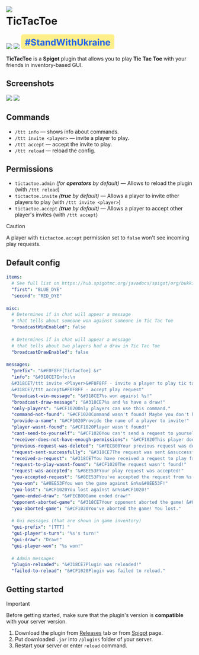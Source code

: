 <h1><img width=80 src="https://github.com/MrQuackDuck/TicTacToe/assets/61251075/144f1da0-3e0f-4e7d-ac27-cdb1f1539b7c" /> <div>TicTacToe</div></h1>

<p>
  <a href="https://www.java.com/"><img src="https://img.shields.io/badge/Java-gray" /></a>
  <a href="https://hub.spigotmc.org/javadocs/spigot/"><img src="https://img.shields.io/badge/SpigotAPI-orange" /></a>
  <a href="https://github.com/vshymanskyy/StandWithUkraine"><img src="https://raw.githubusercontent.com/vshymanskyy/StandWithUkraine/main/badges/StandWithUkraine.svg"></a>
</p>

 **TicTacToe** is a **Spigot** plugin that allows you to play **Tic Tac Toe** with your friends in inventory-based GUI.

## Screenshots
<img height=300 src="https://github.com/MrQuackDuck/TicTacToe/assets/61251075/52ae74ca-efe1-4391-83cf-abcaa8650e55" />
<img height=300 src="https://github.com/MrQuackDuck/TicTacToe/assets/61251075/1f503a64-0865-43cc-9fdf-6f6c44a5496b" />

## Commands
- `/ttt info` — shows info about commands.
- `/ttt invite <player>` — invite a player to play.
- `/ttt accept` — accept the invite to play.
- `/ttt reload` — reload the config.

## Permissions

- `tictactoe.admin` _(for **operators** by default)_ — Allows to reload the plugin (with `/ttt reload`)
- `tictactoe.invite` _(**true** by default)_ — Allows a player to invite other players to play (with `/ttt invite <player>`)
- `tictactoe.accept` _(**true** by default)_ — Allows a player to accept other player's invites (with `/ttt accept`)

> [!CAUTION]
> A player with `tictactoe.accept` permission set to `false` won't see incoming play requests.

## Default config
```yml
items:
  # See full list on https://hub.spigotmc.org/javadocs/spigot/org/bukkit/Material.html
  "first": "BLUE_DYE"
  "second": "RED_DYE"

misc:
  # Determines if in chat will appear a message
  # that tells about someone won against someone in Tic Tac Toe
  "broadcastWinEnabled": false

  # Determines if in chat will appear a message
  # that tells about two players had a draw in Tic Tac Toe
  "broadcastDrawEnabled": false

messages:
  "prefix": "&#F0F8FF[TicTacToe] &r"
  "info": "&#318CE7Info:\n
  &#318CE7/ttt invite <Player>&#F0F8FF - invite a player to play tic tac toe\n
  &#318CE7/ttt accept&#F0F8FF - accept play request"
  "broadcast-win-message": "&#318CE7%s won against %s!"
  "broadcast-draw-message": "&#318CE7%s and %s have a draw!"
  "only-players": "&#CF1020Only players can use this command."
  "command-not-found": "&#CF1020Command wasn't found! Maybe you don't have enough permissions?"
  "provide-a-name": "&#CF1020Provide the name of a player to invite!"
  "player-wasnt-found": "&#CF1020Player wasn't found!"
  "cant-send-to-yourself": "&#CF1020You can't send a request to yourself!"
  "receiver-does-not-have-enough-permissions": "&#CF1020This player doesn't have enough permissions to accept your play request!"
  "previous-request-was-deleted": "&#FECB00Your previous request was deleted!"
  "request-sent-successfully": "&#318CE7The request was sent &nsuccessfully&r&#318CE7!"
  "received-a-request": "&#318CE7You have received a request to play from &#F0F8FF%s&#318CE7!\nType &n/ttt accept&r&#318CE7 to accept!"
  "request-to-play-wasnt-found": "&#CF1020The request wasn't found!"
  "request-was-accepted": "&#8EE53FYour play request was accepted!"
  "you-accepted-request": "&#8EE53FYou've accepted the request from %s."
  "you-won": "&#8EE53FYou won the game against &n%s&#8EE53F!"
  "you-lost": "&#CF1020You lost against &n%s&#CF1020!"
  "game-ended-draw": "&#FECB00Game ended draw!"
  "opponent-aborted-game": "&#318CE7Your opponent aborted the game! &#8EE53F&nYou are the winner!"
  "you-aborted-game": "&#CF1020You've aborted the game! You lost."

  # Gui messages (that are shown in game inventory)
  "gui-prefix": "[TTT] "
  "gui-player's-turn": "%s's turn!"
  "gui-draw": "Draw!"
  "gui-player-won": "%s won!"

  # Admin messages
  "plugin-reloaded": "&#318CE7Plugin was reloaded!"
  "failed-to-reload": "&#CF1020Plugin was failed to reload."
```

## Getting started

> [!IMPORTANT]
> Before getting started, make sure that the plugin's version is **compatible** with your server version.

1. Download the plugin from <a href="https://github.com/MrQuackDuck/TicTacToe/releases">Releases</a> tab or from <a href="https://www.spigotmc.org/resources/tictactoe.114959/">Spigot</a> page.
1. Put downloaded `.jar` into `/plugins` folder of your server.
1. Restart your server or enter `reload` command.
